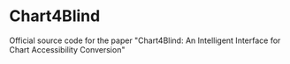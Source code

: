 # Chart4Blind
Official source code for the paper "Chart4Blind: An Intelligent Interface for Chart Accessibility Conversion" 
